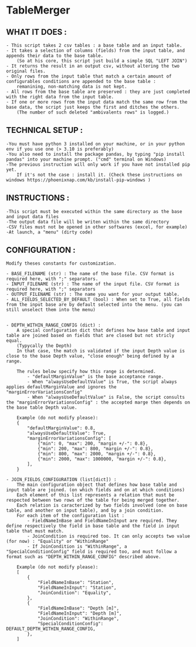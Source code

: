 # TableMerger

## WHAT IT DOES :
    - This script takes 2 csv tables : a base table and an input table.
    - It takes a selection of columns (fields) from the input table, and appends their data to the base table.
        (So at his core, this script just build a simple SQL "LEFT JOIN")
    - It returns the result in an output csv, without altering the two original files.
    - Only rows from the input table that match a certain amount of configurables conditions are appended to the base table :
        remanining, non-matching data is not kept.
    - All rows from the base table are preserved : they are just completed with the right data from the input table.
    - If one or more rows from the input data match the same row from the base data, the script just keeps the first and ditches the others.
        (The number of such deleted "ambivalents rows" is logged.)

## TECHNICAL SETUP : 
    -You must have python 3 installed on your machine, or in your python env if you use one (> 3.10 is preferably)
    -You also need to install the package pandas, by typing "pip install pandas" into your machine prompt. ("cmd" terminal on Windows)
    -The previous instruction will only work if you have not installed pip yet.
        If it's not the case : install it. (Check these instructions on windows https://phoenixnap.com/kb/install-pip-windows )


## INSTRUCTIONS :
    -This script must be executed within the same directory as the base and input data files
    -The output data file will be writen within the same directory
    -CSV files must not be opened in other softwares (excel, for example)
    -At launch, a "menu" (dirty code)


## CONFIGURATION :
    Modify theses constants for customization.
    
    - BASE_FILENAME (str) : The name of the base file. CSV format is required here, with ";" separators.
    - INPUT_FILENAME (str) : The name of the input file. CSV format is required here, with ";" separators 
    - OUTPUT_FILENAME (str) : The name you want for your output table.
    - ALL_FIELDS_SELECTED_BY_DEFAULT (bool) : When set to True, all fields from the input base are by default selected into the menu. (you can still unselect them into the menu)
    
    
    - DEPTH_WITHIN_RANGE_CONFIG (dict) : 
        A special configuration dict that defines how base table and input table are joined based on fields that are closed but not stricly equal.
        (Typycally the Depth)
        In that case, the match is validated if the input Depth value is close to the base Depth value, "close enough" being defined by a range.
        
        The rules below specify how this range is determined.
            - "defaultMarginValue" is the base acceptance range.
            - When "alwaysUseDefaultValue" is True, the script always applies defaultMarginValue and ignores the "marginErrorVariationsConfig"
            - When "alwaysUseDefaultValue" is False, the script consults the "marginErrorVariationsConfig" : the accepted marge then depends on the base table Depth value.
        
        Example (do not modify please):
        {
            "defaultMarginValue": 0.8,
            "alwaysUseDefaultValue": True,
            "marginErrorVariationsConfig": [
                {"min": 0, "max": 200, "margin +/-": 0.8},
                {"min": 200, "max": 800, "margin +/-": 0.8},
                {"min": 800, "max": 2000, "margin +/-": 0.8},
                {"min": 2000, "max": 1000000, "margin +/-": 0.8},
            ],
        }
    
    - JOIN_FIELDS_CONFIGURATION (list[dict]) : 
        The main configuration object that defines how base table and input table are joined. (on which fields and on at which conditions)
        Each element of this list represents a relation that must be respected between two rows of the table for being merged together.
        Each relation is caracterized by two fields involved (one on base table, and another on input table), and by a join condition.
        For each item of the configuration list : 
            - FieldNameInBase and FieldNameInInput are required. They define respectively the field in base table and the field in input table that must match.
            - JoinCondition is required too. It can only accepts two value (for now) : "Equality" or "WithinRange"
            - If JoinCondition is "WithinRange", a "SpecialConditionConfig" field is required too, and must follow a format such as "DEPTH_WITHIN_RANGE_CONFIG" described above.
        
        Example (do not modify please):
        [
            {
                "FieldNameInBase": "Station",
                "FieldNameInInput": "Station",
                "JoinCondition": "Equality",
            },
            {
                "FieldNameInBase": "Depth [m]",
                "FieldNameInInput": "Depth [m]",
                "JoinCondition": "WithinRange",
                "SpecialConditionConfig": DEFAULT_DEPTH_WITHIN_RANGE_CONFIG,
            },
        ]